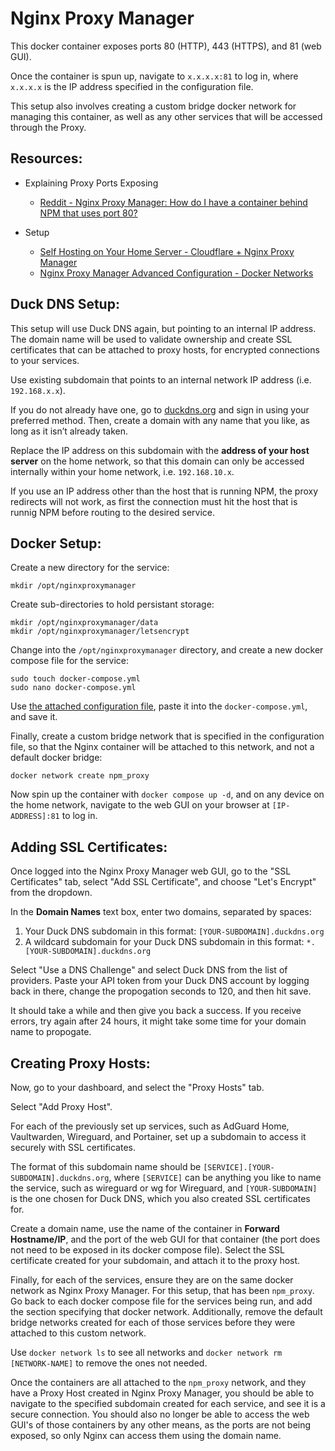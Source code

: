 # Nginx Proxy Manager

This docker container exposes ports 80 (HTTP), 443 (HTTPS), and 81 (web GUI). 
  
Once the container is spun up, navigate to `x.x.x.x:81` to log in, where `x.x.x.x` is the IP address specified in the configuration file.   

This setup also involves creating a custom bridge docker network for managing this container, as well as any other services that will be accessed through the Proxy.


## Resources:
* Explaining Proxy Ports Exposing
  * [Reddit - Nginx Proxy Manager: How do I have a container behind NPM that uses port 80?](https://www.reddit.com/r/selfhosted/comments/1apym8k/nginx_proxy_manager_how_do_i_have_a_container/)
    
* Setup
  * [Self Hosting on Your Home Server - Cloudflare + Nginx Proxy Manager](https://www.youtube.com/watch?v=GarMdDTAZJo&t=567s)
  * [Nginx Proxy Manager Advanced Configuration - Docker Networks](https://nginxproxymanager.com/advanced-config/)


## Duck DNS Setup:

This setup will use Duck DNS again, but pointing to an internal IP address. The domain name will be used to validate ownership and create SSL certificates that can be attached to proxy hosts, for encrypted connections to your services.      

Use existing subdomain that points to an internal network IP address (i.e. `192.168.x.x`).  

If you do not already have one, go to [duckdns.org](https://www.duckdns.org/) and sign in using your preferred method. Then, create a domain with any name that you like, as long as it isn’t already taken.  

Replace the IP address on this subdomain with the **address of your host server** on the home network, so that this domain can only be accessed internally within your home network, i.e. `192.168.10.x`.  

If you use an IP address other than the host that is running NPM, the proxy redirects will not work, as first the connection must hit the host that is runnig NPM before routing to the desired service.   


## Docker Setup:  

Create a new directory for the service:

  ```
  mkdir /opt/nginxproxymanager
  ```

Create sub-directories to hold persistant storage:  

  ```
  mkdir /opt/nginxproxymanager/data
  mkdir /opt/nginxproxymanager/letsencrypt
  ```  

Change into the `/opt/nginxproxymanager` directory, and create a new docker compose file for the service:

  ```
  sudo touch docker-compose.yml
  sudo nano docker-compose.yml 
  ```

Use [the attached configuration file](docker-compose.yml), paste it into the `docker-compose.yml`, and save it.  

Finally, create a custom bridge network that is specified in the configuration file, so that the Nginx container will be attached to this network, and not a default docker bridge:  

  ```
  docker network create npm_proxy
  ```

Now spin up the container with `docker compose up -d`, and on any device on the home network, navigate to the web GUI on your browser at `[IP-ADDRESS]:81` to log in.  


## Adding SSL Certificates:  

Once logged into the Nginx Proxy Manager web GUI, go to the "SSL Certificates" tab, select "Add SSL Certificate", and choose "Let's Encrypt" from the dropdown.  

In the **Domain Names** text box, enter two domains, separated by spaces:
1. Your Duck DNS subdomain in this format: `[YOUR-SUBDOMAIN].duckdns.org`
2. A wildcard subdomain for your Duck DNS subdomain in this format: `*.[YOUR-SUBDOMAIN].duckdns.org`  

Select "Use a DNS Challenge" and select Duck DNS from the list of providers. Paste your API token from your Duck DNS account by logging back in there, change the propogation seconds to 120, and then hit save.    

It should take a while and then give you back a success. If you receive errors, try again after 24 hours, it might take some time for your domain name to propogate.  

## Creating Proxy Hosts:  

Now, go to your dashboard, and select the "Proxy Hosts" tab.  

Select "Add Proxy Host".  

For each of the previously set up services, such as AdGuard Home, Vaultwarden, Wireguard, and Portainer, set up a subdomain to access it securely with SSL certificates.  

The format of this subdomain name should be `[SERVICE].[YOUR-SUBDOMAIN].duckdns.org`, where `[SERVICE]` can be anything you like to name the service, such as wireguard or wg for Wireguard, and `[YOUR-SUBDOMAIN]` is the one chosen for Duck DNS, which you also created SSL certificates for.  

Create a domain name, use the name of the container in **Forward Hostname/IP**, and the port of the web GUI for that container (the port does not need to be exposed in its docker compose file). Select the SSL certificate created for your subdomain, and attach it to the proxy host.  

Finally, for each of the services, ensure they are on the same docker network as Nginx Proxy Manager. For this setup, that has been `npm_proxy`.  Go back to each docker compose file for the services being run, and add the section specifying that docker network. Additionally, remove the default bridge networks created for each of those services before they were attached to this custom network.  

Use `docker network ls` to see all networks and `docker network rm [NETWORK-NAME]` to remove the ones not needed.  

Once the containers are all attached to the `npm_proxy` network, and they have a Proxy Host created in Nginx Proxy Manager, you should be able to navigate to the specified subdomain created for each service, and see it is a secure connection. You should also no longer be able to access the web GUI's of those containers by any other means, as the ports are not being exposed, so only Nginx can access them using the domain name.  
 
